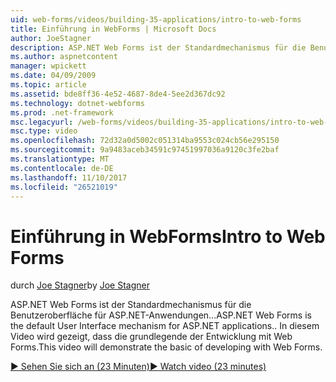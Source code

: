 ```yaml
---
uid: web-forms/videos/building-35-applications/intro-to-web-forms
title: Einführung in WebForms | Microsoft Docs
author: JoeStagner
description: ASP.NET Web Forms ist der Standardmechanismus für die Benutzeroberfläche für ASP.NET-Anwendungen... In diesem Video wird gezeigt, dass die grundlegende der Entwicklung mit Web Forms.
ms.author: aspnetcontent
manager: wpickett
ms.date: 04/09/2009
ms.topic: article
ms.assetid: bde8ff36-4e52-4687-8de4-5ee2d367dc92
ms.technology: dotnet-webforms
ms.prod: .net-framework
msc.legacyurl: /web-forms/videos/building-35-applications/intro-to-web-forms
msc.type: video
ms.openlocfilehash: 72d32a0d5002c051314ba9553c024cb56e295150
ms.sourcegitcommit: 9a9483aceb34591c97451997036a9120c3fe2baf
ms.translationtype: MT
ms.contentlocale: de-DE
ms.lasthandoff: 11/10/2017
ms.locfileid: "26521019"
---
```

<a name="intro-to-web-forms"></a><span data-ttu-id="b08e4-104">Einführung in WebForms</span><span class="sxs-lookup"><span data-stu-id="b08e4-104">Intro to Web Forms</span></span>
====================
<span data-ttu-id="b08e4-105">durch [Joe Stagner](https://github.com/JoeStagner)</span><span class="sxs-lookup"><span data-stu-id="b08e4-105">by [Joe Stagner](https://github.com/JoeStagner)</span></span>

<span data-ttu-id="b08e4-106">ASP.NET Web Forms ist der Standardmechanismus für die Benutzeroberfläche für ASP.NET-Anwendungen...</span><span class="sxs-lookup"><span data-stu-id="b08e4-106">ASP.NET Web Forms is the default User Interface mechanism for ASP.NET applications..</span></span> <span data-ttu-id="b08e4-107">In diesem Video wird gezeigt, dass die grundlegende der Entwicklung mit Web Forms.</span><span class="sxs-lookup"><span data-stu-id="b08e4-107">This video will demonstrate the basic of developing with Web Forms.</span></span>

[<span data-ttu-id="b08e4-108">&#9654; Sehen Sie sich an (23 Minuten)</span><span class="sxs-lookup"><span data-stu-id="b08e4-108">&#9654; Watch video (23 minutes)</span></span>](https://channel9.msdn.com/Blogs/ASP-NET-Site-Videos/intro-to-web-forms)
